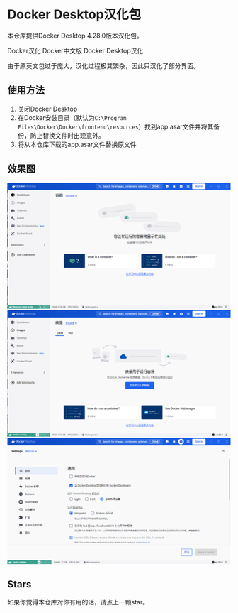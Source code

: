# Docker Desktop汉化包
本仓库提供Docker Desktop 4.28.0版本汉化包。

Docker汉化  Docker中文版  Docker Desktop汉化

由于原英文包过于庞大，汉化过程极其繁杂，因此只汉化了部分界面。

## 使用方法
1. 关闭Docker Desktop
2. 在Docker安装目录（默认为`C:\Program Files\Docker\Docker\frontend\resources`）找到app.asar文件并将其备份，防止替换文件时出现意外。
3. 将从本仓库下载的app.asar文件替换原文件

## 效果图
![](images/1.png)
![](images/2.png)
![](images/3.png)

## Stars
如果你觉得本仓库对你有用的话，请点上一颗star。
